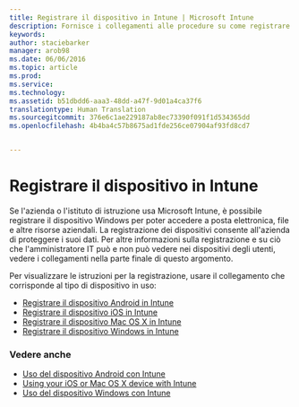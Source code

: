 ```yaml
---
title: Registrare il dispositivo in Intune | Microsoft Intune
description: Fornisce i collegamenti alle procedure su come registrare vari dispositivi in Intune
keywords: 
author: staciebarker
manager: arob98
ms.date: 06/06/2016
ms.topic: article
ms.prod: 
ms.service: 
ms.technology: 
ms.assetid: b51dbdd6-aaa3-48dd-a47f-9d01a4ca37f6
translationtype: Human Translation
ms.sourcegitcommit: 376e6c1ae229187ab8ec73390f091f1d534365dd
ms.openlocfilehash: 4b4ba4c57b8675ad1fde256ce07904af93fd8cd7


---
```


# Registrare il dispositivo in Intune

Se l'azienda o l'istituto di istruzione usa Microsoft Intune, è possibile registrare il dispositivo Windows per poter accedere a posta elettronica, file e altre risorse aziendali. La registrazione dei dispositivi consente all'azienda di proteggere i suoi dati. Per altre informazioni sulla registrazione e su ciò che l'amministratore IT può e non può vedere nei dispositivi degli utenti, vedere i collegamenti nella parte finale di questo argomento.

Per visualizzare le istruzioni per la registrazione, usare il collegamento che corrisponde al tipo di dispositivo in uso:

- [Registrare il dispositivo Android in Intune](enroll-your-device-in-Intune-android.md)</br>
- [Registrare il dispositivo iOS in Intune](enroll-your-device-in-intune-ios.md)</br>
- [Registrare il dispositivo Mac OS X in Intune](enroll-your-device-in-intune-mac-os-x.md)</br>
- [Registrare il dispositivo Windows in Intune](enroll-your-device-in-intune-windows.md)</br>

### Vedere anche
- [Uso del dispositivo Android con Intune](using-your-android-device-with-intune.md)</br>
- [Using your iOS or Mac OS X device with Intune](using-your-ios-or-mac-os-x-device-with-intune.md)</br>
- [Uso del dispositivo Windows con Intune](using-your-windows-device-with-intune.md)


<!--HONumber=Jul16_HO3-->


